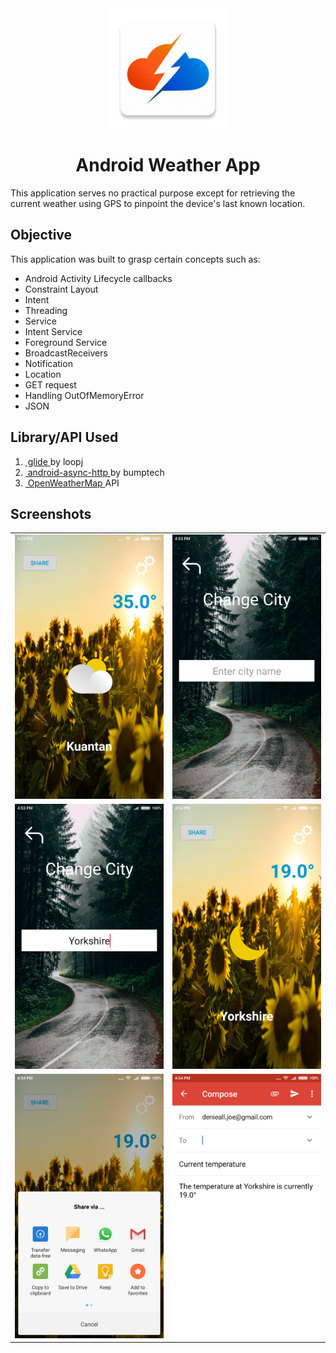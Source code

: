 <div align="center">
<img src="https://github.com/Denieall/Project---Weather/blob/master/app/src/main/res/mipmap-xxxhdpi/ic_launcher.png" />
<h1 align="center">Android Weather App</h1>
</div>

This application serves no practical purpose except for retrieving the current weather using GPS to pinpoint the device's last known location.

## Objective
This application was built to grasp certain concepts such as:

* Android Activity Lifecycle callbacks
* Constraint Layout
* Intent
* Threading
* Service
* Intent Service
* Foreground Service
* BroadcastReceivers
* Notification
* Location
* GET request
* Handling OutOfMemoryError
* JSON

## Library/API Used

<ol>
  <li><a href="https://github.com/bumptech/glide">&nbsp;glide </a>by loopj</li>
  <li><a href="https://github.com/loopj/android-async-http">&nbsp;android-async-http </a>by bumptech</li>
  <li><a href="https://openweathermap.org/current">&nbsp;OpenWeatherMap </a>API</li>
</ol>

## Screenshots
<table broder="0">
  <tr>
    <td><img src="https://github.com/Denieall/Project---Weather/blob/master/Screenshots/1.png" /></td>
    <td><img src="https://github.com/Denieall/Project---Weather/blob/master/Screenshots/2.png" /></td>
  </tr>
  <tr>
    <td><img src="https://github.com/Denieall/Project---Weather/blob/master/Screenshots/3.png" /></td>
    <td><img src="https://github.com/Denieall/Project---Weather/blob/master/Screenshots/4.png" /></td>
  </tr>
  <tr>
    <td><img src="https://github.com/Denieall/Project---Weather/blob/master/Screenshots/5.png" /></td>
    <td><img src="https://github.com/Denieall/Project---Weather/blob/master/Screenshots/6.png" /></td>
  </tr>
<table>
